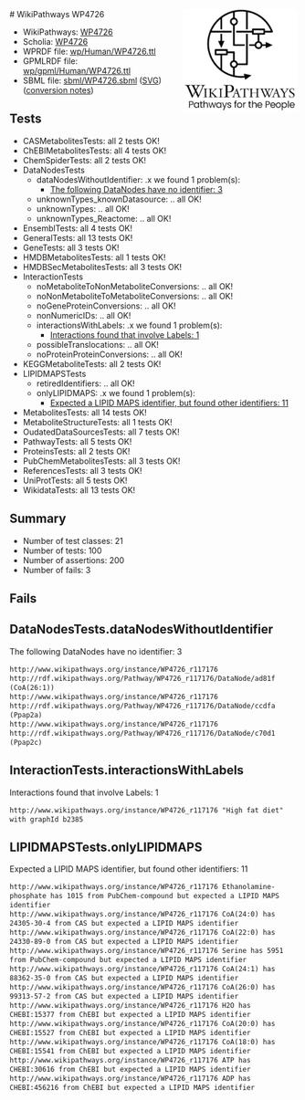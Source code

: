 <img style="float: right; width: 200px" src="../logo.png" />
# WikiPathways WP4726

* WikiPathways: [WP4726](https://identifiers.org/wikipathways:WP4726)
* Scholia: [WP4726](https://scholia.toolforge.org/wikipathways/WP4726)
* WPRDF file: [wp/Human/WP4726.ttl](../wp/Human/WP4726.ttl)
* GPMLRDF file: [wp/gpml/Human/WP4726.ttl](../wp/gpml/Human/WP4726.ttl)
* SBML file: [sbml/WP4726.sbml](../sbml/WP4726.sbml) ([SVG](../sbml/WP4726.svg)) ([conversion notes](../sbml/WP4726.txt))

## Tests
* CASMetabolitesTests: all 2 tests OK!
* ChEBIMetabolitesTests: all 4 tests OK!
* ChemSpiderTests: all 2 tests OK!
* DataNodesTests
    * dataNodesWithoutIdentifier: .x we found 1 problem(s):
        * [The following DataNodes have no identifier: 3](#d2d32fa2)
    * unknownTypes_knownDatasource: .. all OK!
    * unknownTypes: .. all OK!
    * unknownTypes_Reactome: .. all OK!
* EnsemblTests: all 4 tests OK!
* GeneralTests: all 13 tests OK!
* GeneTests: all 3 tests OK!
* HMDBMetabolitesTests: all 1 tests OK!
* HMDBSecMetabolitesTests: all 3 tests OK!
* InteractionTests
    * noMetaboliteToNonMetaboliteConversions: .. all OK!
    * noNonMetaboliteToMetaboliteConversions: .. all OK!
    * noGeneProteinConversions: .. all OK!
    * nonNumericIDs: .. all OK!
    * interactionsWithLabels: .x we found 1 problem(s):
        * [Interactions found that involve Labels: 1](#630d2678)
    * possibleTranslocations: .. all OK!
    * noProteinProteinConversions: .. all OK!
* KEGGMetaboliteTests: all 2 tests OK!
* LIPIDMAPSTests
    * retiredIdentifiers: .. all OK!
    * onlyLIPIDMAPS: .x we found 1 problem(s):
        * [Expected a LIPID MAPS identifier, but found other identifiers: 11](#d0bfb679)
* MetabolitesTests: all 14 tests OK!
* MetaboliteStructureTests: all 1 tests OK!
* OudatedDataSourcesTests: all 7 tests OK!
* PathwayTests: all 5 tests OK!
* ProteinsTests: all 2 tests OK!
* PubChemMetabolitesTests: all 3 tests OK!
* ReferencesTests: all 3 tests OK!
* UniProtTests: all 5 tests OK!
* WikidataTests: all 13 tests OK!


## Summary

* Number of test classes: 21
* Number of tests: 100
* Number of assertions: 200
* Number of fails: 3

## Fails

<a name="d2d32fa2" />

## DataNodesTests.dataNodesWithoutIdentifier

The following DataNodes have no identifier: 3
```
http://www.wikipathways.org/instance/WP4726_r117176 http://rdf.wikipathways.org/Pathway/WP4726_r117176/DataNode/ad81f (CoA(26:1))
http://www.wikipathways.org/instance/WP4726_r117176 http://rdf.wikipathways.org/Pathway/WP4726_r117176/DataNode/ccdfa (Ppap2a)
http://www.wikipathways.org/instance/WP4726_r117176 http://rdf.wikipathways.org/Pathway/WP4726_r117176/DataNode/c70d1 (Ppap2c)
```

<a name="630d2678" />

## InteractionTests.interactionsWithLabels

Interactions found that involve Labels: 1
```
http://www.wikipathways.org/instance/WP4726_r117176 "High fat diet" with graphId b2385
```

<a name="d0bfb679" />

## LIPIDMAPSTests.onlyLIPIDMAPS

Expected a LIPID MAPS identifier, but found other identifiers: 11
```
http://www.wikipathways.org/instance/WP4726_r117176 Ethanolamine-phosphate has 1015 from PubChem-compound but expected a LIPID MAPS identifier
http://www.wikipathways.org/instance/WP4726_r117176 CoA(24:0) has 24305-30-4 from CAS but expected a LIPID MAPS identifier
http://www.wikipathways.org/instance/WP4726_r117176 CoA(22:0) has 24330-89-0 from CAS but expected a LIPID MAPS identifier
http://www.wikipathways.org/instance/WP4726_r117176 Serine has 5951 from PubChem-compound but expected a LIPID MAPS identifier
http://www.wikipathways.org/instance/WP4726_r117176 CoA(24:1) has 88362-35-0 from CAS but expected a LIPID MAPS identifier
http://www.wikipathways.org/instance/WP4726_r117176 CoA(26:0) has 99313-57-2 from CAS but expected a LIPID MAPS identifier
http://www.wikipathways.org/instance/WP4726_r117176 H2O has CHEBI:15377 from ChEBI but expected a LIPID MAPS identifier
http://www.wikipathways.org/instance/WP4726_r117176 CoA(20:0) has CHEBI:15527 from ChEBI but expected a LIPID MAPS identifier
http://www.wikipathways.org/instance/WP4726_r117176 CoA(18:0) has CHEBI:15541 from ChEBI but expected a LIPID MAPS identifier
http://www.wikipathways.org/instance/WP4726_r117176 ATP has CHEBI:30616 from ChEBI but expected a LIPID MAPS identifier
http://www.wikipathways.org/instance/WP4726_r117176 ADP has CHEBI:456216 from ChEBI but expected a LIPID MAPS identifier
```

